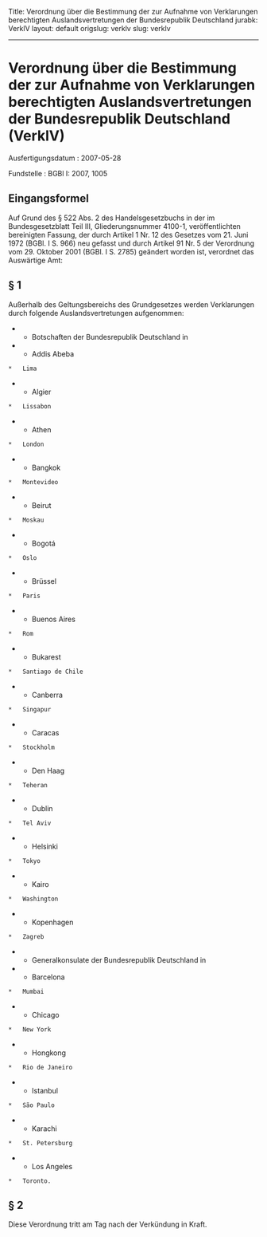 Title: Verordnung über die Bestimmung der zur Aufnahme von Verklarungen berechtigten
  Auslandsvertretungen der Bundesrepublik Deutschland
jurabk: VerklV
layout: default
origslug: verklv
slug: verklv

---

# Verordnung über die Bestimmung der zur Aufnahme von Verklarungen berechtigten Auslandsvertretungen der Bundesrepublik Deutschland (VerklV)

Ausfertigungsdatum
:   2007-05-28

Fundstelle
:   BGBl I: 2007, 1005



## Eingangsformel

Auf Grund des § 522 Abs. 2 des Handelsgesetzbuchs in der im
Bundesgesetzblatt Teil III, Gliederungsnummer 4100-1, veröffentlichten
bereinigten Fassung, der durch Artikel 1 Nr. 12 des Gesetzes vom 21.
Juni 1972 (BGBl. I S. 966) neu gefasst und durch Artikel 91 Nr. 5 der
Verordnung vom 29. Oktober 2001 (BGBl. I S. 2785) geändert worden ist,
verordnet das Auswärtige Amt:


## § 1

Außerhalb des Geltungsbereichs des Grundgesetzes werden Verklarungen
durch folgende Auslandsvertretungen aufgenommen:

*    *   Botschaften der Bundesrepublik Deutschland in


*    *   Addis Abeba

    *   Lima


*    *   Algier

    *   Lissabon


*    *   Athen

    *   London


*    *   Bangkok

    *   Montevideo


*    *   Beirut

    *   Moskau


*    *   Bogotá

    *   Oslo


*    *   Brüssel

    *   Paris


*    *   Buenos Aires

    *   Rom


*    *   Bukarest

    *   Santiago de Chile


*    *   Canberra

    *   Singapur


*    *   Caracas

    *   Stockholm


*    *   Den Haag

    *   Teheran


*    *   Dublin

    *   Tel Aviv


*    *   Helsinki

    *   Tokyo


*    *   Kairo

    *   Washington


*    *   Kopenhagen

    *   Zagreb




*    *   Generalkonsulate der Bundesrepublik Deutschland in


*    *   Barcelona

    *   Mumbai


*    *   Chicago

    *   New York


*    *   Hongkong

    *   Rio de Janeiro


*    *   Istanbul

    *   São Paulo


*    *   Karachi

    *   St. Petersburg


*    *   Los Angeles

    *   Toronto.





## § 2

Diese Verordnung tritt am Tag nach der Verkündung in Kraft.

